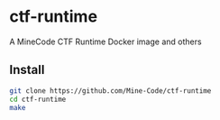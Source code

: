 # ctf-runtime

A MineCode CTF Runtime Docker image and others

## Install

```bash
git clone https://github.com/Mine-Code/ctf-runtime
cd ctf-runtime
make
```